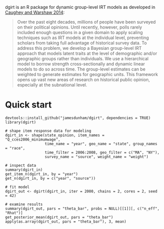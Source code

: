 dgirt is an R package for dynamic group-level IRT models as developed in
[Caughey and Warshaw 2014](http://pan.oxfordjournals.org/content/early/2015/02/04/pan.mpu021.full.pdf+html):

> Over the past eight decades, millions of people have been surveyed on their
> political opinions. Until recently, however, polls rarely included enough
> questions in a given domain to apply scaling techniques such as IRT models at
> the individual level, preventing scholars from taking full advantage of
> historical survey data. To address this problem, we develop a Bayesian
> group-level IRT approach that models latent traits at the level of demographic
> and/or geographic groups rather than individuals. We use a hierarchical model
> to borrow strength cross-sectionally and dynamic linear models to do so across
> time. The group-level estimates can be weighted to generate estimates for
> geographic units. This framework opens up vast new areas of research on
> historical public opinion, especially at the subnational level.

# Quick start

```{r}
devtools::install_github("jamesdunham/dgirt", dependencies = TRUE)
library(dgirt)

# shape item response data for modeling
dgirt_in <- shape(state_opinion, item_names = "Q_cces2006_minimumwage",
                  time_name = "year", geo_name = "state", group_names = "race",
                  time_filter = 2006:2008, geo_filter = c("MA", "NY"),
                  survey_name = "source", weight_name = "weight")

# inspect data
summary(dgirt_in)
get_item_n(dgirt_in, by = "year")
get_n(dgirt_in, by = c("year", "source"))

# fit model
dgirt_out <- dgirt(dgirt_in, iter = 2000, chains = 2, cores = 2, seed = 42)

# examine results
summary(dgirt_out, pars = "theta_bar", probs = NULL)[[1]][, c("n_eff", "Rhat")]
get_posterior_mean(dgirt_out, pars = "theta_bar")
apply(as.array(dgirt_out, pars = "theta_bar"), 3, mean)
```
